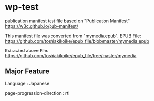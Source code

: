 # wp-test
publication manifest test file based on "Publication Manifest" https://w3c.github.io/pub-manifest/

This manifest file was converted from "mymedia.epub".
EPUB File:
https://github.com/toshiakikoike/epub_file/blob/master/mymedia.epub

Extracted above File:
https://github.com/toshiakikoike/epub_file/tree/master/mymedia

## Major Feature

Language : Japanese

page-progression-direction : rtl
